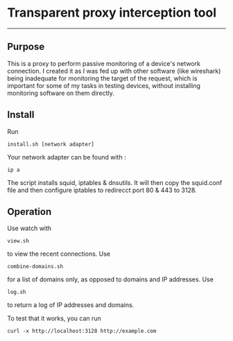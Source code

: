 # Transparent proxy interception tool
-------------------------------------

## Purpose

This is a proxy to perform passive monitoring of a device's network connection. 
I created it as I was fed up with other software (like wireshark) being inadequate for monitoring the target of the request, which is important for some of my tasks in testing devices, without installing monitoring software on them directly.

## Install

Run
```console 
install.sh [network adapter] 
```
Your network adapter can be found with :
```console
ip a
```
 The script installs squid, iptables & dnsutils. It will then copy the squid.conf file and then configure iptables to redirecct port 80 & 443 to 3128.

## Operation

Use watch with 
```console 
view.sh 
```
 to view the recent connections. Use
```console
combine-domains.sh 
``` 
for a list of domains only, as opposed to domains and IP addresses. Use
```console
log.sh
```
to return a log of IP addresses and domains. 

To test that it works, you can run
```console
curl -x http://localhost:3128 http://example.com
```
